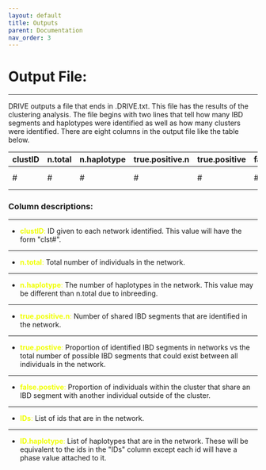 ```yaml
---
layout: default 
title: Outputs
parent: Documentation
nav_order: 3
---
```

# Output File:
---

DRIVE outputs a file that ends in .DRIVE.txt. This file has the results of the clustering analysis. The file begins with two lines that tell how many IBD segments and haplotypes were identified as well as how many clusters were identified. There are eight columns in the output file like the table below. 

| clustID |    n.total     | n.haplotype | true.positive.n | true.positive | false.positive |       IDs       |     ID.haplotype      | 
|:--------|:---------------|:------------|:----------------|:--------------|:---------------|:----------------|:----------------------|
|    #    |        #       |      #      |      #          |      #        |         #      | grids in network| haplotypes in network |   

### Column descriptions:
---
* <span style="color: #F0FF00">**clustID**:</span> ID given to each network identified. This value will have the form "clst#".

---
* <span style="color: #F0FF00">**n.total**:</span> Total number of individuals in the network.

---
* <span style="color: #F0FF00">**n.haplotype**:</span> The number of haplotypes in the network. This value may be different than n.total due to inbreeding.

---
* <span style="color: #F0FF00">**true.positive.n**:</span> Number of shared IBD segments that are identified in the network. 

---
* <span style="color: #F0FF00">**true.postive**:</span> Proportion of identified IBD segments in networks vs the total number of possible IBD segments that could exist between all individuals in the network.

---
* <span style="color: #F0FF00">**false.postive**:</span> Proportion of individuals within the cluster that share an IBD segment with another individual outside of the cluster.

---
* <span style="color: #F0FF00">**IDs**:</span> List of ids that are in the network. 

---
* <span style="color: #F0FF00">**ID.haplotype**:</span> List of haplotypes that are in the network. These will be equivalent to the ids in the "IDs" column except each id will have a phase value attached to it.